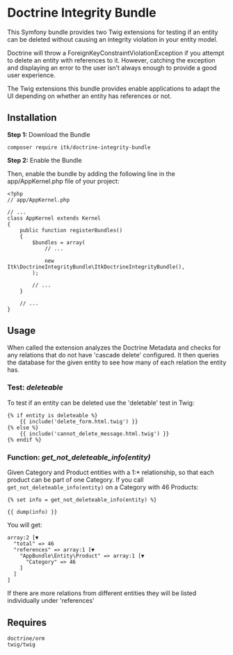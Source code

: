 # Doctrine Integrity Bundle

This Symfony bundle provides two Twig extensions for testing if an entity can be deleted without causing an integrity violation in your entity model.

Doctrine will throw a ForeignKeyConstraintViolationException if you attempt to delete an entity with references to it. However, catching the exception and displaying an error to the user isn’t always enough to provide a good user experience.

The Twig extensions this bundle provides enable applications to adapt the UI depending on whether an entity has references or not.

## Installation

**Step 1:** Download the Bundle

`composer require itk/doctrine-integrity-bundle`

**Step 2:** Enable the Bundle

Then, enable the bundle by adding the following line in the app/AppKernel.php file of your project:

```
<?php
// app/AppKernel.php

// ...
class AppKernel extends Kernel
{
    public function registerBundles()
    {
        $bundles = array(
            // ...

            new Itk\DoctrineIntegrityBundle\ItkDoctrineIntegrityBundle(),
        );

        // ...
    }

    // ...
}
```

## Usage

When called the extension analyzes the Doctrine Metadata and checks for any relations that do not have 'cascade delete' configured.
It then queries the database for the given entity to see how many of each relation the entity has.

### Test: _deleteable_

To test if an entity can be deleted use the 'deletable' test in Twig:

```
{% if entity is deleteable %}
    {{ include('delete_form.html.twig') }}
{% else %}
    {{ include('cannot_delete_message.html.twig') }}
{% endif %}
```

### Function: _get_not_deleteable_info(entity)_

Given Category and Product entities with a 1:* relationship, so that each product can be part of one Category. If you
call `get_not_deleteable_info(entity)` on a Category with 46 Products:

```
{% set info = get_not_deleteable_info(entity) %}

{{ dump(info) }}
```

You will get:

```
array:2 [▼
  "total" => 46
  "references" => array:1 [▼
    "AppBundle\Entity\Product" => array:1 [▼
      "Category" => 46
    ]
  ]
]
```
If there are more relations from different entities they will be listed individually under 'references'

## Requires

```
doctrine/orm
twig/twig
```
